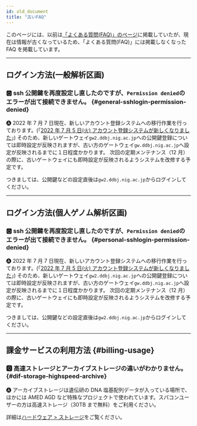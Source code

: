 ```yaml
---
id: old_document
title: "古いFAQ"
---
```


このページには、以前は[「よくある質問(FAQ)」のページ](/faq/faq_software)に掲載していたが、現在は情報が古くなっているため、「よくある質問(FAQ)」には掲載しなくなった FAQ を掲載しています。

---

## ログイン方法(一般解析区画)

### &#x1F180; ssh 公開鍵を再度設定し直したのですが、`Permission denied`のエラーが出て接続できません。 {#general-sshlogin-permission-denied}


&#x1F150; 2022 年 7 月 7 日現在、新しいアカウント登録システムへの移行作業を行っております。(「[<u>2022 年 7 月 5 日(火) アカウント登録システムが新しくなりました</u>](https://sc.ddbj.nig.ac.jp/blog/2022-07-05-news_NewApp)」)
そのため、新しいゲートウェイ`gw2.ddbj.nig.ac.jp`への公開鍵登録については即時設定が反映されますが、古い方のゲートウェイ`gw.ddbj.nig.ac.jp`へ設定が反映されるまでに１日程度かかります。
次回の定期メンテナンス（12 月）の際に、古いゲートウェイにも即時設定が反映されるようシステムを改修する予定です。

つきましては、公開鍵などの設定直後は`gw2.ddbj.nig.ac.jp`からログインしてください。

---

## ログイン方法(個人ゲノム解析区画)

### &#x1F180; ssh 公開鍵を再度設定し直したのですが、`Permission denied`のエラーが出て接続できません。 {#personal-sshlogin-permission-denied}

&#x1F150; 2022 年 7 月 7 日現在、新しいアカウント登録システムへの移行作業を行っております。(「[<u>2022 年 7 月 5 日(火) アカウント登録システムが新しくなりました</u>](https://sc.ddbj.nig.ac.jp/blog/2022-07-05-news_NewApp)」)
そのため、新しいゲートウェイ`gw2.ddbj.nig.ac.jp`への公開鍵登録については即時設定が反映されますが、古い方のゲートウェイ`gw.ddbj.nig.ac.jp`へ設定が反映されるまでに１日程度かかります。
次回の定期メンテナンス（12 月）の際に、古いゲートウェイにも即時設定が反映されるようシステムを改修する予定です。

つきましては、公開鍵などの設定直後は`gw2.ddbj.nig.ac.jp`からログインしてください。

---

## 課金サービスの利用方法 {#billing-usage}


### &#x1F180; 高速ストレージとアーカイブストレージの違いがわかりません。 {#dif-storage-highspeed-archive}

&#x1F150; アーカイブストレージは遺伝研の DNA 塩基配列データが入っている場所で、ほかには AMED AGD など特殊なプロジェクトで使われています。スパコンユーザーの方は高速ストレージ（30TB まで無料）をご利用ください。

詳細は[<u>ハードウェア > ストレージ</u>](/guides/hardware/#ストレージ)をご覧ください。
